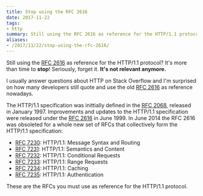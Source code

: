 ```yaml
---
title: Stop using the RFC 2616
date: 2017-11-22
tags:
- http
summary: Still using the RFC 2616 as reference for the HTTP/1.1 protocol? Please stop!
aliases:
- /2017/11/22/stop-using-the-rfc-2616/
---
```


Still using the [RFC 2616][RFC 2616] as reference for the HTTP/1.1 protocol? It's more than time to **stop**! Seriously, forget it. **It's not relevant anymore.** 

I usually answer questions about HTTP on Stack Overflow and I'm surprised on how many developers still quote and use the old [RFC 2616][RFC 2616] as reference nowadays.

The HTTP/1.1 specification was inittially defined in the [RFC 2068][RFC 2068], released in January 1997. Improvements and updates to the HTTP/1.1 specification were released under the [RFC 2616][RFC 2616] in June 1999. In June 2014 the RFC 2616 was obsoleted for a whole new set of RFCs that collectively form the HTTP/1.1 specification:

- [RFC 7230][RFC 7230]: HTTP/1.1: Message Syntax and Routing
- [RFC 7231][RFC 7231]: HTTP/1.1: Semantics and Content
- [RFC 7232][RFC 7232]: HTTP/1.1: Conditional Requests
- [RFC 7233][RFC 7233]: HTTP/1.1: Range Requests
- [RFC 7234][RFC 7234]: HTTP/1.1: Caching
- [RFC 7235][RFC 7235]: HTTP/1.1: Authentication

These are the RFCs you must use as reference for the HTTP/1.1 protocol.


  [RFC 2068]: https://tools.ietf.org/html/rfc2068
  [RFC 2616]: https://tools.ietf.org/html/rfc2616
  [RFC 7230]: https://tools.ietf.org/html/rfc7230
  [RFC 7231]: https://tools.ietf.org/html/rfc7231
  [RFC 7232]: https://tools.ietf.org/html/rfc7232
  [RFC 7233]: https://tools.ietf.org/html/rfc7233
  [RFC 7234]: https://tools.ietf.org/html/rfc7234
  [RFC 7235]: https://tools.ietf.org/html/rfc7235
